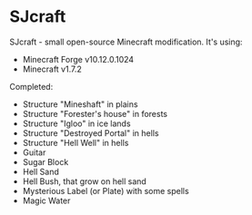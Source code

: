 SJcraft
=======
SJcraft - small open-source Minecraft modification. 
It's using:
* Minecraft Forge v10.12.0.1024
* Minecraft v1.7.2

Completed:
* Structure "Mineshaft" in plains
* Structure "Forester's house" in forests
* Structure "Igloo" in ice lands
* Structure "Destroyed Portal" in hells
* Structure "Hell Well" in hells
* Guitar
* Sugar Block
* Hell Sand
* Hell Bush, that grow on hell sand
* Mysterious Label (or Plate) with some spells
* Magic Water
